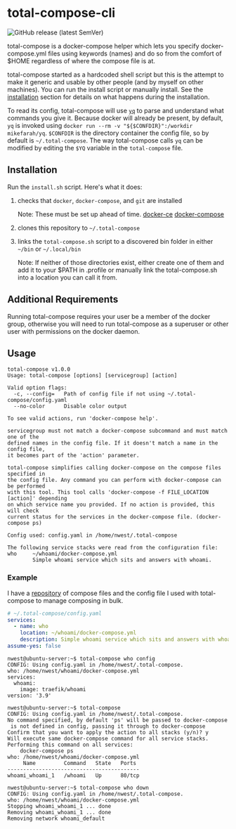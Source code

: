 # total-compose-cli

![GitHub release (latest SemVer)](https://img.shields.io/github/v/release/nwesterhausen/total-compose-cli?style=plastic)

total-compose is a docker-compose helper which lets you specify docker-compose.yml files using
keywords (names) and do so from the comfort of $HOME regardless of where the compose file
is at. 

total-compose started as a hardcoded shell script but this is the attempt to make it generic and
usable by other people (and by myself on other machines). You can run the install script or
manually install. See the [installation](#installation) section for details on what happens during
the installation.

To read its config, total-compose will use [`yq`](http://mikefarah.github.io/yq/)
to parse and understand what commands you give it. Because docker will already be present, 
by default, `yq` is invoked using `docker run --rm -v "${$CONFDIR}":/workdir mikefarah/yq`.
`$CONFDIR` is the directory container the config file, so by default is `~/.total-compose`.
The way total-compose calls `yq` can be modified by editing the `$YQ` variable in the 
`total-compose` file.

## Installation

Run the `install.sh` script. Here's what it does:

1. checks that `docker`, `docker-compose`, and `git` are installed

	Note: These must be set up ahead of time.
	[docker-ce](https://docs.docker.com/engine/install/) 
	[docker-compose](https://docs.docker.com/compose/install/)

2. clones this repository to `~/.total-compose`
3. links the `total-compose.sh` script to a discovered bin folder in either `~/bin` or `~/.local/bin`

	Note: If neither of those directories exist, either create one of them and add 
	it to your $PATH in .profile or manually link the total-compose.sh into a location
	you can call it from.

## Additional Requirements

Running total-compose requires your user be a member of the docker group, otherwise
you will need to run total-compose as a superuser or other user with permissions on
the docker daemon.

## Usage

```
total-compose v1.0.0
Usage: total-compose [options] [servicegroup] [action]

Valid option flags:
  -c, --config=   Path of config file if not using ~/.total-compose/config.yaml
  --no-color      Disable color output

To see valid actions, run 'docker-compose help'.

servicegroup must not match a docker-compose subcommand and must match one of the
defined names in the config file. If it doesn't match a name in the config file,
it becomes part of the 'action' parameter.

total-compose simplifies calling docker-compose on the compose files specified in
the config file. Any command you can perform with docker-compose can be performed
with this tool. This tool calls 'docker-compose -f FILE_LOCATION [action]' depending
on which service name you provided. If no action is provided, this will check
current status for the services in the docker-compose file. (docker-compose ps)

Config used: config.yaml in /home/nwest/.total-compose

The following service stacks were read from the configuration file:
who     ~/whoami/docker-compose.yml
        Simple whoami service which sits and answers with whoami.
```

### Example

I have a [repository](https://github.com/nwesterhausen/compose-repo/tree/main) of compose files
and the config file I used with total-compose to manage composing in bulk.

```yaml
# ~/.total-compose/config.yaml
services:
  - name: who
    location: ~/whoami/docker-compose.yml
    description: Simple whoami service which sits and answers with whoami.
assume-yes: false
```

```
nwest@ubuntu-server:~$ total-compose who config
CONFIG: Using config.yaml in /home/nwest/.total-compose.
who: /home/nwest/whoami/docker-compose.yml
services:
  whoami:
    image: traefik/whoami
version: '3.9'

nwest@ubuntu-server:~$ total-compose
CONFIG: Using config.yaml in /home/nwest/.total-compose.
No command specified, by default 'ps' will be passed to docker-compose
 is not defined in config, passing it through to docker-compose
Confirm that you want to apply the action to all stacks (y/n)? y
Will execute same docker-compose command for all service stacks.
Performing this command on all services:
    docker-compose ps
who: /home/nwest/whoami/docker-compose.yml
     Name         Command   State   Ports
------------------------------------------
whoami_whoami_1   /whoami   Up      80/tcp

nwest@ubuntu-server:~$ total-compose who down
CONFIG: Using config.yaml in /home/nwest/.total-compose.
who: /home/nwest/whoami/docker-compose.yml
Stopping whoami_whoami_1 ... done
Removing whoami_whoami_1 ... done
Removing network whoami_default
```
